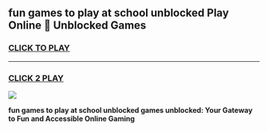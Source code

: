 
## fun games to play at school unblocked Play Online 👋 Unblocked Games
<h3>
<a href="https://news.freeplayer.one?title=fun_games_to_play_at_school_unblocked&ref=17GH">CLICK TO PLAY</a></h3>
<hr>

<h3>
<a href="https://news.freeplayer.one?title=fun_games_to_play_at_school_unblocked&ref=17GH">CLICK 2 PLAY</a>
  
</h3>

<a href="https://news.freeplayer.one?title=fun_games_to_play_at_school_unblocked&ref=17GH/"><img src="https://clearcache.store/games.png"></a>


**fun games to play at school unblocked games unblocked: Your Gateway to Fun and Accessible Online Gaming**
